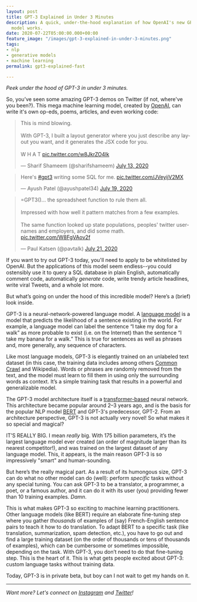 ```yaml
---
layout: post
title: GPT-3 Explained in Under 3 Minutes
description: A quick, under-the-hood explanation of how OpenAI's new GPT3 language
  model works.
date: 2020-07-22T05:00:00.000+00:00
feature_image: "/images/gpt-3-explained-in-under-3-minutes.png"
tags:
- nlp
- generative models
- machine learning
permalink: gpt3-explained-fast

---
```


_Peek under the hood of GPT-3 in under 3 minutes._

<!--more-->

So, you’ve seen some amazing GPT-3 demos on Twitter (if not, where've you been?). This mega machine learning model, created by [OpenAI](https://openai.com/), can write it's own op-eds, poems, articles, and even working code:

<blockquote class="twitter-tweet"><p lang="en" dir="ltr">This is mind blowing.<br><br>With GPT-3, I built a layout generator where you just describe any layout you want, and it generates the JSX code for you.<br><br>W H A T <a href="https://t.co/w8JkrZO4lk">pic.twitter.com/w8JkrZO4lk</a></p>— Sharif Shameem (@sharifshameem) <a href="https://twitter.com/sharifshameem/status/1282676454690451457?ref_src=twsrc%5Etfw">July 13, 2020</a></blockquote> <script async src="https://platform.twitter.com/widgets.js" charset="utf-8"></script>

<blockquote class="twitter-tweet"><p lang="en" dir="ltr">Here's <a href="https://twitter.com/hashtag/gpt3?src=hash&ref_src=twsrc%5Etfw">#gpt3</a> writing some SQL for me. <a href="https://t.co/JVeyijV2MX">pic.twitter.com/JVeyijV2MX</a></p>— Ayush Patel (@ayushpatel34) <a href="https://twitter.com/ayushpatel34/status/1284810560555479043?ref_src=twsrc%5Etfw">July 19, 2020</a></blockquote> <script async src="https://platform.twitter.com/widgets.js" charset="utf-8"></script>

<blockquote class="twitter-tweet"><p lang="en" dir="ltr">=GPT3()... the spreadsheet function to rule them all.<br><br>Impressed with how well it pattern matches from a few examples.<br><br>The same function looked up state populations, peoples' twitter usernames and employers, and did some math. <a href="https://t.co/W8FgVAov2f">pic.twitter.com/W8FgVAov2f</a></p>— Paul Katsen (@pavtalk) <a href="https://twitter.com/pavtalk/status/1285410751092416513?ref_src=twsrc%5Etfw">July 21, 2020</a></blockquote> <script async src="https://platform.twitter.com/widgets.js" charset="utf-8"></script>

If you want to try out GPT-3 today, you'll need to apply to be whitelisted by OpenAI. But the applications of this model seem endless--you could ostensibly use it to query a SQL database in plain English, automatically comment code, automatically _generate_ code, write trendy article headlines, write viral Tweets, and a whole lot more.

But what’s going on under the hood of this incredible model? Here’s a (brief) look inside.

GPT-3 is a neural-network-powered language model. A [language model](https://towardsdatascience.com/language-modeling-c1cf7b983685) is a model that predicts the likelihood of a sentence existing in the world. For example, a language model can label the sentence “I take my dog for a walk” as more probable to exist (i.e. on the Internet) than the sentence “I take my banana for a walk.” This is true for sentences as well as phrases and, more generally, any sequence of characters.

Like most language models, GPT-3 is elegantly trained on an unlabeled text dataset (in this case, the training data includes among others [Common Crawl](https://commoncrawl.org/) and Wikipedia). Words or phrases are randomly removed from the text, and the model must learn to fill them in using only the surrounding words as context. It’s a simple training task that results in a powerful and generalizable model.

The GPT-3 model architecture itself is a [transformer-based](https://towardsdatascience.com/https-medium-com-chaturangarajapakshe-text-classification-with-transformer-models-d370944b50ca) neural network. This architecture became popular around 2–3 years ago, and is the basis for the popular NLP model [BERT](https://towardsdatascience.com/bert-explained-state-of-the-art-language-model-for-nlp-f8b21a9b6270) and GPT-3's predecessor, GPT-2. From an architecture perspective, GPT-3 is not actually very novel! So what makes it so special and magical?

IT’S REALLY BIG. I mean _really_ big. With 175 billion parameters, it’s the largest language model ever created (an order of magnitude larger than its nearest competitor!), and was trained on the largest dataset of any language model. This, it appears, is the main reason GPT-3 is so impressively "smart" and human-sounding.

But here’s the really magical part. As a result of its humongous size, GPT-3 can do what no other model can do (well): perform _specific_ tasks without any special tuning. You can ask GPT-3 to be a translator, a programmer, a poet, or a famous author, and it can do it with its user (you) providing fewer than 10 training examples. _Damn_.

This is what makes GPT-3 so exciting to machine learning practitioners. Other language models (like BERT) require an elaborate fine-tuning step where you gather _thousands_ of examples of (say) French-English sentence pairs to teach it how to do translation. To adapt BERT to a specific task (like translation, summarization, spam detection, etc.), you have to go out and find a large training dataset (on the order of thousands or tens of thousands of examples), which can be cumbersome or sometimes impossible, depending on the task. With GPT-3, you don’t need to do that fine-tuning step. This is the heart of it. This is what gets people excited about GPT-3: custom language tasks without training data.

Today, GPT-3 is in private beta, but boy can I not wait to get my hands on it.

***

_Want more? Let's connect on_ [_Instagram_](https://www.instagram.com/dale_on_ai/) _and_ [_Twitter_](https://twitter.com/dalequark)_!_